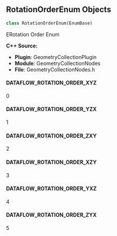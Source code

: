 ## RotationOrderEnum Objects

```python
class RotationOrderEnum(EnumBase)
```

ERotation Order Enum

**C++ Source:**

- **Plugin**: GeometryCollectionPlugin
- **Module**: GeometryCollectionNodes
- **File**: GeometryCollectionNodes.h

<a id="unreal.RotationOrderEnum.DATAFLOW_ROTATION_ORDER_XYZ"></a>

#### DATAFLOW_ROTATION_ORDER_XYZ

0

<a id="unreal.RotationOrderEnum.DATAFLOW_ROTATION_ORDER_YZX"></a>

#### DATAFLOW_ROTATION_ORDER_YZX

1

<a id="unreal.RotationOrderEnum.DATAFLOW_ROTATION_ORDER_ZXY"></a>

#### DATAFLOW_ROTATION_ORDER_ZXY

2

<a id="unreal.RotationOrderEnum.DATAFLOW_ROTATION_ORDER_XZY"></a>

#### DATAFLOW_ROTATION_ORDER_XZY

3

<a id="unreal.RotationOrderEnum.DATAFLOW_ROTATION_ORDER_YXZ"></a>

#### DATAFLOW_ROTATION_ORDER_YXZ

4

<a id="unreal.RotationOrderEnum.DATAFLOW_ROTATION_ORDER_ZYX"></a>

#### DATAFLOW_ROTATION_ORDER_ZYX

5

<a id="unreal.CompareOperationEnum"></a>